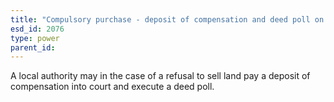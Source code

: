 ```yaml
---
title: "Compulsory purchase - deposit of compensation and deed poll on refusal to convey"
esd_id: 2076
type: power
parent_id:  
---
```


A local authority may in the case of a refusal to sell land pay a deposit of compensation into court and execute a deed poll.

